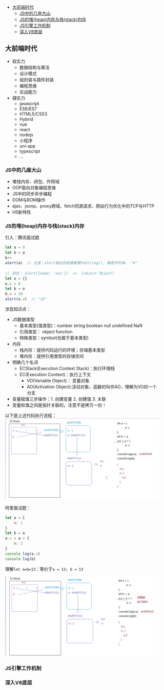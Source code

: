 - [大前端时代](#大前端时代)
  - [JS中的几座大山](#js中的几座大山)
  - [JS的堆(heap)内存与栈(stack)内存](#js的堆heap内存与栈stack内存)
  - [JS引擎工作机制](#js引擎工作机制)
  - [深入V8底层](#深入v8底层)

## 大前端时代
- 软实力
  - 数据结构与算法
  - 设计模式
  - 组封装与插件封装
  - 编程思维
  - 实战能力
- 硬实力
  - javascript
  - ES6/ES7
  - HTML5/CSS3
  - Hybrid
  - vue
  - react
  - nodejs
  - 小程序
  - uni-app
  - typescript
  - ...

### JS中的几座大山
- 堆栈内存、闭包、作用域
- OOP面向对象编程思维
- JS中的同步异步编程
- DOM与BOM操作
- ajax、jsonp、proxy跨域、fetch同源请求、网站行为优化中的TCP与HTTP
- H5新特性

### JS的堆(heap)内存与栈(stack)内存

引入：腾讯面试题

```javascript
let a = 0
let b = a
b++
alert(a)  // 注意：alert输出的结果都要toString(), 都是字符串， "0"

// 测试： alert({name: 'xxx'})  =>  [object Object]
let o = {}
o.a = 0
let b = o
b.a = 10
alert(o.a)  // "10"

```

涉及知识点：
- JS数据类型
  - 基本类型(值类型)：number string boolean null undefined NaN
  - 引用类型： object function
  - 特殊类型：symbol(也属于基本类型)
- 内存
  - 栈内存：提供代码运行的环境；存储基本类型
  - 堆内存：提供引用类型的存储空间
- 明确几个名词
  - ECStack(Execution Context Stack)：执行环境栈
  - EC(Execution Context)：执行上下文
    - VO(Variable Object)： 变量对象
    - AO(Activation Object):活动对象，函数的叫作AO，理解为VO的一个分支
- 变量赋值三步操作：1. 创建变量  2. 创建值  3. 关联
- 变量和值之间是指针关联的，注意不是拷贝一份！

以下是上述代码执行流程：
![tx面试01](../images/tx面试01.png)

阿里面试题：
```javascript
let a = {
    n: 1
}
let b = a
a.x = a = {
    n: 2
}
console.log(a.x)
console.log(b)
```
理解`let a=b=13`：等价于`a = 13; b = 13`

![al面试02](../images/al面试01.png)

### JS引擎工作机制

### 深入V8底层